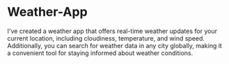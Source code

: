 # Weather-App
I've created a weather app that offers real-time weather updates for your current location, including cloudiness, temperature, and wind speed. Additionally, you can search for weather data in any city globally, making it a convenient tool for staying informed about weather conditions.
